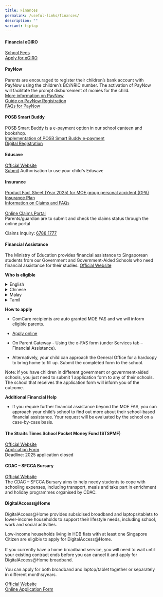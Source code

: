 ```yaml
---
title: Finances
permalink: /useful-links/finances/
description: ""
variant: tiptap
---
```

<h4>Financial eGIRO</h4>
<p><a href="https://www.moe.gov.sg/financial-matters/fees" rel="noopener nofollow" target="_blank">School Fees</a>
<br><a href="https://www.moe.gov.sg/financial-matters/fees/egiro" rel="noopener nofollow" target="_blank">Apply for eGIRO</a>
</p>
<h4>PayNow</h4>
<p>Parents are encouraged to register their children’s bank account with
PayNow using the children’s BC/NRIC number. The activation of PayNow will
facilitate the prompt disbursement of monies for the child.
<br><a href="https://www.abs.org.sg/PayNow" rel="noopener nofollow" target="_blank">More information on PayNow</a>
<br><a href="/files/PayNow/Guide on PayNow Registration.pdf" rel="noopener nofollow" target="_blank">Guide on PayNow Registration</a>
<br><a href="/files/PayNow/FAQs for PayNow.pdf" rel="noopener nofollow" target="_blank">FAQs for PayNow</a>
</p>
<h4>POSB Smart Buddy</h4>
<p>POSB Smart Buddy is a e-payment option in our school canteen and bookshop.
<br><a href="/files/Smartbuddy/Implementation_of_POSB_Smart_Buddy_e_payment_for_School_Canteen_and_Bookshop.pdf" rel="noopener nofollow" target="_blank">Implementation of POSB Smart Buddy e-payment</a>
<br><a href="/files/Smartbuddy/Digital_Registration_Letter.pdf" rel="noopener nofollow" target="_blank">Digital Registration</a>
</p>
<h4>Edusave</h4>
<p><a href="https://www.moe.gov.sg/financial-matters/edusave-account" rel="noopener nofollow" target="_blank">Official Website</a>
<br><a href="https://form.gov.sg/5be24a1bb3f842000fdc4e59" rel="noopener noreferrer nofollow" target="_blank">Submit</a> Authorisation
to use your child's Edusave</p>
<h4>Insurance</h4>
<p><a href="/files/Insurance/Product_Fact_Sheet__Year_2025__for_MOE_group_personal_accident__GPA__Insurance_Plan.pdf" rel="noopener nofollow" target="_blank">Product Fact Sheet (Year 2025) for MOE group personal accident (GPA) Insurance Plan</a>
<br><a href="https://www.income.com.sg/group-insurance-for-schools-and-centres-and-moe/group-personal-accident-for-students" rel="noopener nofollow" target="_blank">Information on Claims and FAQs</a>
<br>
<br><a href="https://studentgpa.incomegroupins.com.sg/#/" rel="noopener nofollow" target="_blank">Online Claims Portal</a>
<br>Parents/guardian are to submit and check the claims status through the
online portal</p>
<p>Claims Inquiry: <a href="tel:67881777" rel="noopener nofollow" target="_blank"><u>6788 1777</u></a>
</p>
<h4>Financial Assistance</h4>
<p>The Ministry of Education provides financial assistance to Singaporean
students from our Government and Government-Aided Schools who need financial
assistance for their studies. <a href="https://www.moe.gov.sg/financial-matters/financial-assistance" rel="noopener noreferrer nofollow" target="_blank">Official Website</a>
</p>
<p><strong>Who is eligible</strong>
</p>
<div data-type="detailGroup" class="isomer-accordion isomer-accordion-white">
<details class="isomer-details">
<summary>English</summary>
<div data-type="detailsContent" class="isomer-details-content">
<p>
<br>
</p>
<div class="isomer-image-wrapper">
<img style="width: 100%" height="auto" width="100%" alt="" src="/images/FAS/Document_4a_MOE_FAS_pamphlet__EL_.jpg">
</div>
</div>
</details>
<details class="isomer-details">
<summary>Chinese</summary>
<div data-type="detailsContent" class="isomer-details-content">
<p></p>
<div class="isomer-image-wrapper">
<img style="width: 100%" height="auto" width="100%" alt="" src="/images/FAS/Document_4b_MOE_FAS_pamphet__CL_.jpg">
</div>
</div>
</details>
<details class="isomer-details">
<summary>Malay</summary>
<div data-type="detailsContent" class="isomer-details-content">
<p></p>
<div class="isomer-image-wrapper">
<img style="width: 100%" height="auto" width="100%" alt="" src="/images/FAS/Document_4c_MOE_FAS_pamphlet__ML_.jpg">
</div>
</div>
</details>
<details class="isomer-details">
<summary>Tamil</summary>
<div data-type="detailsContent" class="isomer-details-content">
<p></p>
<div class="isomer-image-wrapper">
<img style="width: 100%" height="auto" width="100%" alt="" src="/images/FAS/Document_4d_MOE_FAS_pamphlet__TL_.jpg">
</div>
</div>
</details>
</div>
<p><strong>How to apply</strong>
</p>
<ul data-tight="true" class="tight">
<li>
<p>ComCare recipients are auto granted MOE FAS and we will inform eligible
parents.</p>
</li>
<li>
<p><a href="https://go.gov.sg/moe-efasggas" rel="noopener noreferrer nofollow" target="_blank">Apply online</a>
</p>
</li>
<li>
<p>On Parent Gateway - Using the e-FAS form (under Services tab – Financial
Assistance).</p>
</li>
<li>
<p>Alternatively, your child can approach the General Office for a hardcopy
to bring home to fill up. Submit the completed form to the school.</p>
</li>
</ul>
<p>Note: If you have children in different government or government-aided
schools, you just need to submit 1 application form to any of their schools.
The school that receives the application form will inform you of the outcome.</p>
<p><strong>Additional Financial Help</strong>
</p>
<ul data-tight="true" class="tight">
<li>
<p>If you require further financial assistance beyond the MOE FAS, you can
approach your child’s school to find out more about their school-based
financial assistance. Your request will be evaluated by the school on a
case-by-case basis.</p>
</li>
</ul>
<h4>The Straits Times School Pocket Money Fund (STSPMF)</h4>
<p><a href="https://www.spmf.org.sg/" rel="noopener noreferrer nofollow" target="_blank">Official Website</a>
<br><a href="/files/FAS/STSPMF.pdf" rel="noopener nofollow" target="_blank">Application Form</a>
<br>Deadline: 2025 application closed</p>
<h4>CDAC – SFCCA Bursary</h4>
<p><a href="https://www.cdac.org.sg/developing-students/assistance-support/cdac-sfcca-bursary/" rel="noopener noreferrer nofollow" target="_blank">Official Website</a> 
<br>The CDAC – SFCCA Bursary aims to help needy students to cope with schooling
expenses, including transport, meals and take part in enrichment and holiday
programmes organised by CDAC.</p>
<h4>DigitalAccess@Home</h4>
<p>DigitalAccess@Home provides subsidised broadband and laptops/tablets to
lower-income households to support their lifestyle needs, including school,
work and social activities.</p>
<p>Low-income households living in HDB flats with at least one Singapore
Citizen are eligible to apply for DigitalAccess@Home.
<br>
<br>If you currently have a home broadband service, you will need to wait
until your existing contract ends before you can cancel it and apply for
DigitalAccess@Home broadband.</p>
<p>You can apply for both broadband and laptop/tablet together or separately
in different months/years.</p>
<p><a href="https://www.imda.gov.sg/how-we-can-help/digital-access-at-home" rel="noopener noreferrer nofollow" target="_blank">Official Website</a> 
<br><a href="https://eservice.imda.gov.sg/das/singpasslogin?strParam=login%C2%ACprotected=true" rel="noopener noreferrer nofollow" target="_blank">Online Application Form</a>
</p>